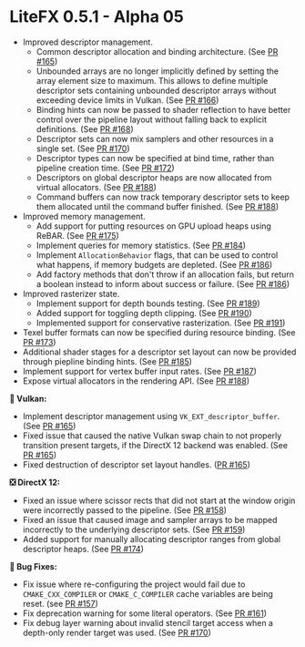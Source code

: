 ﻿# LiteFX 0.5.1 - Alpha 05

- Improved descriptor management.
  - Common descriptor allocation and binding architecture. (See [PR #165](https://github.com/crud89/LiteFX/pull/165))
  - Unbounded arrays are no longer implicitly defined by setting the array element size to maximum. This allows to define multiple descriptor sets containing unbounded descriptor arrays without exceeding device limits in Vulkan. (See [PR #166](https://github.com/crud89/LiteFX/pull/166))
  - Binding hints can now be passed to shader reflection to have better control over the pipeline layout without falling back to explicit definitions. (See [PR #168](https://github.com/crud89/LiteFX/pull/168))
  - Descriptor sets can now mix samplers and other resources in a single set. (See [PR #170](https://github.com/crud89/LiteFX/pull/170))
  - Descriptor types can now be specified at bind time, rather than pipeline creation time. (See [PR #172](https://github.com/crud89/LiteFX/pull/172)) 
  - Descriptors on global descriptor heaps are now allocated from virtual allocators. (See [PR #188](https://github.com/crud89/LiteFX/pull/188))
  - Command buffers can now track temporary descriptor sets to keep them allocated until the command buffer finished. (See [PR #188](https://github.com/crud89/LiteFX/pull/188))
- Improved memory management.
  - Add support for putting resources on GPU upload heaps using ReBAR. (See [PR #175](https://github.com/crud89/LiteFX/pull/175))
  - Implement queries for memory statistics. (See [PR #184](https://github.com/crud89/LiteFX/pull/184))
  - Implement `AllocationBehavior` flags, that can be used to control what happens, if memory budgets are depleted. (See [PR #186](https://github.com/crud89/LiteFX/pull/186))
  - Add factory methods that don't throw if an allocation fails, but return a boolean instead to inform about success or failure. (See [PR #186](https://github.com/crud89/LiteFX/pull/186))
- Improved rasterizer state.
  - Implement support for depth bounds testing. (See [PR #189](https://github.com/crud89/LiteFX/pull/189))
  - Added support for toggling depth clipping. (See [PR #190](https://github.com/crud89/LiteFX/pull/190))
  - Implemented support for conservative rasterization. (See [PR #191](https://github.com/crud89/LiteFX/pull/191))
- Texel buffer formats can now be specified during resource binding. (See [PR #173](https://github.com/crud89/LiteFX/pull/173))
- Additional shader stages for a descriptor set layout can now be provided through piepline binding hints. (See [PR #185](https://github.com/crud89/LiteFX/pull/185))
- Implement support for vertex buffer input rates. (See [PR #187](https://github.com/crud89/LiteFX/pull/187))
- Expose virtual allocators in the rendering API. (See [PR #188](https://github.com/crud89/LiteFX/pull/188))

**🌋 Vulkan:**

- Implement descriptor management using `VK_EXT_descriptor_buffer`. (See [PR #165](https://github.com/crud89/LiteFX/pull/165))
- Fixed issue that caused the native Vulkan swap chain to not properly transition present targets, if the DirectX 12 backend was enabled. (See [PR #165](https://github.com/crud89/LiteFX/pull/165))
- Fixed destruction of descriptor set layout handles. ([PR #165](https://github.com/crud89/LiteFX/pull/165))

**❎ DirectX 12:**

- Fixed an issue where scissor rects that did not start at the window origin were incorrectly passed to the pipeline. (See [PR #158](https://github.com/crud89/LiteFX/pull/158))
- Fixed an issue that caused image and sampler arrays to be mapped incorrectly to the underlying descriptor sets. (See [PR #159](https://github.com/crud89/LiteFX/pull/159))
- Added support for manually allocating descriptor ranges from global descriptor heaps. (See [PR #174](https://github.com/crud89/LiteFX/pull/174))

**🐞 Bug Fixes:**

- Fix issue where re-configuring the project would fail due to `CMAKE_CXX_COMPILER` or `CMAKE_C_COMPILER` cache variables are being reset. (see [PR #157](https://github.com/crud89/LiteFX/pull/157))
- Fix deprecation warning for some literal operators. (See [PR #161](https://github.com/crud89/LiteFX/pull/161))
- Fix debug layer warning about invalid stencil target access when a depth-only render target was used. (See [PR #170](https://github.com/crud89/LiteFX/pull/170))